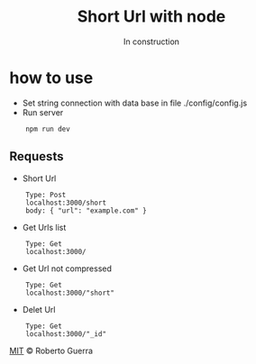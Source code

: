 <h1 align='center'>Short Url with node</h1>

<p align='center'>In construction</p>

# how to use

- Set string connection with data base in file ./config/config.js
- Run server
```
    npm run dev
``` 

## Requests

- Short Url
```
    Type: Post
    localhost:3000/short
    body: { "url": "example.com" }
```

- Get Urls list 
```
    Type: Get
    localhost:3000/
```

- Get Url not compressed 
```
    Type: Get
    localhost:3000/"short"
```

- Delet Url 
```
    Type: Get
    localhost:3000/"_id"
```



[MIT](/LICENSE) &copy; Roberto Guerra
